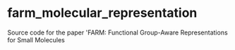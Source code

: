 # farm_molecular_representation
Source code for the paper 'FARM: Functional Group-Aware Representations for Small Molecules
